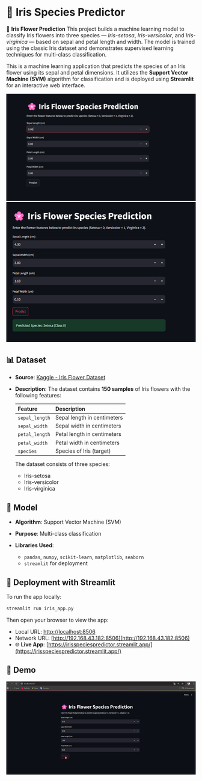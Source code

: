 # 🌸 Iris Species Predictor

🪷 **Iris Flower Prediction**
This project builds a machine learning model to classify Iris flowers into three species — *Iris-setosa*, *Iris-versicolor*, and *Iris-virginica* — based on sepal and petal length and width. The model is trained using the classic Iris dataset and demonstrates supervised learning techniques for multi-class classification.

This is a machine learning application that predicts the species of an Iris flower using its sepal and petal dimensions. It utilizes the **Support Vector Machine (SVM)** algorithm for classification and is deployed using **Streamlit** for an interactive web interface.

![Iris Flower](https://github.com/Shravan4598/Iris_Species_Predictor/blob/main/Screenshot%202025-05-06%20011503.png)
![Iris Flower](https://github.com/Shravan4598/Iris_Species_Predictor/blob/main/Screenshot%202025-05-06%20011635.png)

## 📊 Dataset

* **Source**: [Kaggle - Iris Flower Dataset](https://www.kaggle.com/datasets/arshid/iris-flower-dataset)
* **Description**:
  The dataset contains **150 samples** of Iris flowers with the following features:

  | Feature        | Description                 |
  | -------------- | --------------------------- |
  | `sepal_length` | Sepal length in centimeters |
  | `sepal_width`  | Sepal width in centimeters  |
  | `petal_length` | Petal length in centimeters |
  | `petal_width`  | Petal width in centimeters  |
  | `species`      | Species of Iris (target)    |

  The dataset consists of three species:

  * Iris-setosa
  * Iris-versicolor
  * Iris-virginica

## 🧠 Model

* **Algorithm**: Support Vector Machine (SVM)
* **Purpose**: Multi-class classification
* **Libraries Used**:

  * `pandas`, `numpy`, `scikit-learn`, `matplotlib`, `seaborn`
  * `streamlit` for deployment

## 🚀 Deployment with Streamlit

To run the app locally:

```bash
streamlit run iris_app.py
```

Then open your browser to view the app:

* Local URL: [http://localhost:8506](http://localhost:8506)
* Network URL: [http://192.168.43.182:8506](http://192.168.43.182:8506)
* 🌐 **Live App**: [https://irisspeciespredictor.streamlit.app/](https://irisspeciespredictor.streamlit.app/)

## 🎥 Demo

![GIF Demo](https://github.com/Shravan4598/Iris_Species_Predictor/blob/main/ezgif-11faa8393adfb4.gif)

